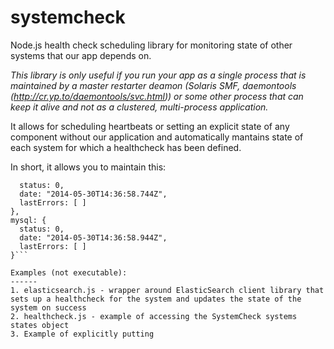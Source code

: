 systemcheck
===========

Node.js health check scheduling library for monitoring state of other systems that our app depends on.

*This library is only useful if you run your app as a single process that is maintained by a master restarter deamon (Solaris SMF, daemontools (http://cr.yp.to/daemontools/svc.html)) or some other process that can keep it alive and not as a clustered, multi-process application.*

It allows for scheduling heartbeats or setting an explicit state of any component without our application and automatically mantains state of each system for which a healthcheck has been defined.

In short, it allows you to maintain this:


```elasticsearch: {
  status: 0,
  date: "2014-05-30T14:36:58.744Z",
  lastErrors: [ ]
},
mysql: {
  status: 0,
  date: "2014-05-30T14:36:58.944Z",
  lastErrors: [ ]
}```

Examples (not executable):
------
1. elasticsearch.js - wrapper around ElasticSearch client library that sets up a healthcheck for the system and updates the state of the system on success
2. healthcheck.js - example of accessing the SystemCheck systems states object
3. Example of explicitly putting 
